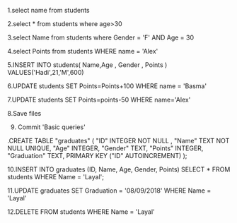 1.select name from students

2.select * from students where age>30

3.select Name from students where Gender = 'F' AND Age = 30

4.select Points from students WHERE name = 'Alex'

5.INSERT INTO students( Name,Age , Gender , Points ) VALUES('Hadi',21,'M',600)

6.UPDATE students SET Points=Points+100 WHERE name = 'Basma'

7.UPDATE students SET Points=points-50 WHERE name='Alex'

8.Save files

9. Commit 'Basic queries'

.CREATE TABLE "graduates" (
"ID" INTEGER  NOT NULL ,
"Name" TEXT NOT NULL UNIQUE,
"Age" INTEGER,
"Gender" TEXT,
"Points" INTEGER,
"Graduation" TEXT,
PRIMARY KEY ("ID" AUTOINCREMENT)
);

10.INSERT INTO graduates (ID, Name, Age, Gender, Points)
SELECT * FROM students
WHERE Name = 'Layal';

11.UPDATE graduates
SET Graduation = '08/09/2018'
WHERE Name = 'Layal'

12.DELETE FROM students
WHERE Name = 'Layal'


